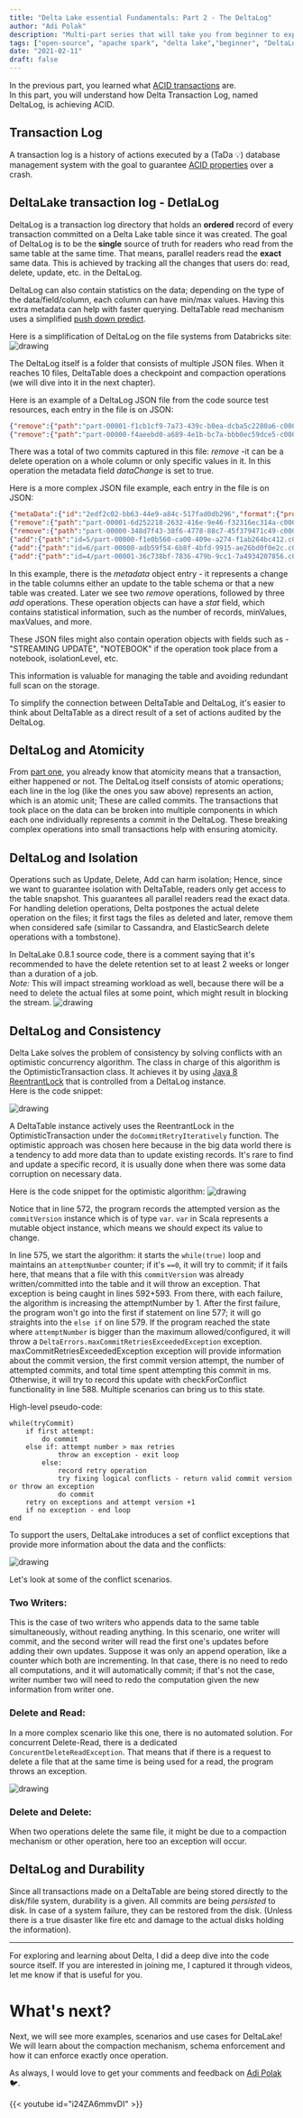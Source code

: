 ```yaml
---
title: "Delta Lake essential Fundamentals: Part 2 - The DeltaLog"
author: "Adi Polak"
description: "Multi-part series that will take you from beginner to expert in Delta Lake"
tags: ["open-source", "apache spark", "delta lake","beginner", "DeltaLog"]
date: "2021-02-11"
draft: false
---
```



In the previous part, you learned what [ACID transactions](https://blog.adipolak.com/post/delta-lake-essential-fundamentals) are.<br>
In this part, you will understand how Delta Transaction Log, named DeltaLog, is achieving ACID.

## Transaction Log
A transaction log is a history of actions executed by a (TaDa 💡) database management system with the goal to guarantee [ACID properties](https://blog.adipolak.com/post/delta-lake-essential-fundamentals/) over a crash.

## DeltaLake transaction log - DetlaLog

DeltaLog is a transaction log directory that holds an **ordered** record of every transaction committed on a Delta Lake table since it was created.
The goal of DeltaLog is to be the **single** source of truth for readers who read from the same table at the same time. That means, parallel readers read the **exact** same data.
This is achieved by tracking all the changes that users do: read, delete, update, etc. in the DeltaLog.

DeltaLog can also contain statistics on the data; depending on the type of the data/field/column, each column can have min/max values. Having this extra metadata can help with faster querying. DeltaTable read mechanism uses a simplified [push down predict](https://medium.com/microsoftazure/data-at-scale-learn-how-predicate-pushdown-will-save-you-money-7063b80878d7).

Here is a simplification of DeltaLog on the file systems from Databricks site: <br>
<img class="responsive" src="/images/Detla/deltalake-deltalog.png" alt="drawing">

The DeltaLog itself is a folder that consists of multiple JSON files. When it reaches 10 files, DeltaTable does a checkpoint and compaction operations (we will dive into it in the next chapter).


Here is an example of a DeltaLog JSON file from the code source test resources, each entry in the file is on JSON: 

```json
{"remove":{"path":"part-00001-f1cb1cf9-7a73-439c-b0ea-dcba5c2280a6-c000.snappy.parquet","dataChange":true}}
{"remove":{"path":"part-00000-f4aeebd0-a689-4e1b-bc7a-bbb0ec59dce5-c000.snappy.parquet","dataChange":true}}
```

There was a total of two commits captured in this file:
_remove_ -it can be a delete operation on a whole column or only specific values in it. In this operation the metadata field _dataChange_ is set to true.

Here is a more complex JSON file example, each entry in the file is on JSON:

```json
{"metaData":{"id":"2edf2c02-bb63-44e9-a84c-517fad0db296","format":{"provider":"parquet","options":{}},"schemaString":"{\"type\":\"struct\",\"fields\":[{\"name\":\"id\",\"type\":\"integer\",\"nullable\":true,\"metadata\":{}},{\"name\":\"value\",\"type\":\"string\",\"nullable\":true,\"metadata\":{}}]}","partitionColumns":["id"],"configuration":{}}}
{"remove":{"path":"part-00001-6d252218-2632-416e-9e46-f32316ec314a-c000.snappy.parquet","dataChange":true}}
{"remove":{"path":"part-00000-348d7f43-38f6-4778-88c7-45f379471c49-c000.snappy.parquet","dataChange":true}}
{"add":{"path":"id=5/part-00000-f1e0b560-ca00-409e-a274-f1ab264bc412.c000.snappy.parquet","partitionValues":{"id":"5"},"size":362,"modificationTime":1501109076000,"dataChange":true}}
{"add":{"path":"id=6/part-00000-adb59f54-6b8f-4bfd-9915-ae26bd0f0e2c.c000.snappy.parquet","partitionValues":{"id":"6"},"size":362,"modificationTime":1501109076000,"dataChange":true}}
{"add":{"path":"id=4/part-00001-36c738bf-7836-479b-9cc1-7a4934207856.c000.snappy.parquet","partitionValues":{"id":"4"},"size":362,"modificationTime":1501109076000,"dataChange":true}}
```

In this example, there is the _metadata_ object entry - it represents a change in the table columns either an update to the table schema or that a new table was created.
Later we see two _remove_ operations, followed by three _add_ operations. These operation objects can have a _stat_ field, which contains statistical information, such as the number of records, minValues, maxValues, and more.

These JSON files might also contain operation objects with fields such as - "STREAMING UPDATE", "NOTEBOOK"  if the operation took place from a notebook, isolationLevel, etc.

This information is valuable for managing the table and avoiding redundant full scan on the storage.

To simplify the connection between DeltaTable and DeltaLog, it's easier to think about DeltaTable as a direct result of a set of actions audited by the DeltaLog.



## DeltaLog and Atomicity
From [part one](https://blog.adipolak.com/post/delta-lake-essential-fundamentals), you already know that atomicity means that a transaction, either happened or not. The DeltaLog itself consists of atomic operations; each line in the log (like the ones you saw above) represents an action, which is an atomic unit; These are called commits.
The transactions that took place on the data can be broken into multiple components in which each one individually represents a commit in the DeltaLog. These breaking complex operations into small transactions help with ensuring atomicity.



## DeltaLog and Isolation
Operations such as Update, Delete, Add can harm isolation; Hence, since we want to guarantee isolation with DeltaTable, readers only get access to the table snapshot. This guarantees all parallel readers read the exact data. For handling deletion operations, Delta postpones the actual delete operation on the files; it first tags the files as deleted and later, remove them when considered safe (similar to Cassandra, and ElasticSearch delete operations with a tombstone).


In DeltaLake 0.8.1 source code, there is a comment saying that it's recommended to have the delete retention set to at least 2 weeks or longer than a duration of a job. <br>
*Note:* This will impact streaming workload as well, because there will be a need to delete the actual files at some point, which might result in blocking the stream.
<img class="responsive" src="/images/Detla/delta-tombston-retention.png" alt="drawing">



## DeltaLog and Consistency
Delta Lake solves the problem of consistency by solving conflicts with an optimistic concurrency algorithm.
The class in charge of this algorithm is the OptimisticTransaction class. It achieves it by using [Java 8 ReentrantLock](https://docs.oracle.com/javase/8/docs/api/java/util/concurrent/locks/ReentrantLock.html) that is controlled from a DeltaLog instance. <br>
Here is the code snippet: <br>

<img class="responsive" src="/images/Detla/delta-log-optimistic-concurrency-algo.png" alt="drawing">

A DeltaTable instance actively uses the ReentrantLock in the OptimisticTransaction under the `doCommitRetryIteratively` function.
The optimistic approach was chosen here because in the big data world there is a tendency to add more data than to update existing records.
It's rare to find and update a specific record, it is usually done when there was some data corruption on necessary data.

Here is the code snippet for the optimistic algorithm:
<img class="responsive" src="/images/Detla/delta-log-OptimisticTransaction.png" alt="drawing">

Notice that in line 572, the program records the attempted version as the `commitVersion` instance which is of type `var`.
`var` in Scala represents a mutable object instance, which means we should expect its value to change.

In line 575, we start the algorithm:
 it starts the `while(true)` loop and maintains an `attemptNumber` counter; if it's `==0`, it will try to commit; if it fails here, that means that a file with this `commitVersion` was already written/committed into the table and it will throw an exception. That exception is being caught in lines 592+593. From there, with each failure, the algorithm is increasing the attemptNumber by 1.
After the first failure, the program won't go into the first if statement on line 577; it will go straights into the `else if` on line 579.
If the program reached the state where `attemptNumber` is bigger than the maximum allowed/configured, it will throw a `DeltaErrors.maxCommitRetriesExceededException` exception.
maxCommitRetriesExceededException exception will provide information about the commit version, the first commit version attempt, the number of attempted commits, and total time spent attempting this commit in ms.
Otherwise, it will try to record this update with checkForConflict functionality in line 588.
Multiple scenarios can bring us to this state.

High-level pseudo-code:

```
while(tryCommit)
    if first attempt:
        do commit
    else if: attempt number > max retries
            throw an exception - exit loop
        else:
            record retry operation
            try fixing logical conflicts - return valid commit version or throw an exception
            do commit
    retry on exceptions and attempt version +1
    if no exception - end loop
end     
```

To support the users, DeltaLake introduces a set of conflict exceptions that provide more information about the data and the conflicts:

<img class="responsive" src="/images/Detla/delte-concurrent-exceptions.png" alt="drawing">

Let's look at some of the conflict scenarios.

### Two Writers:
This is the case of two writers who appends data to the same table simultaneously, without reading anything. In this scenario, one writer will commit, and the second writer will read the first one's updates before adding their own updates. Suppose it was only an append operation, like a counter which both are incrementing. In that case, there is no need to redo all computations, and it will automatically commit; if that's not the case, writer number two will need to redo the computation given the new information from writer one.


### Delete and Read:
In a more complex scenario like this one, there is no automated solution. For concurrent Delete-Read, there is a dedicated `ConcurentDeleteReadException`.
That means that if there is a request to delete a file that at the same time is being used for a read, the program throws an exception.

<img class="responsive" src="/images/Detla/ConcurrentDeleteReadException.png" alt="drawing">


### Delete and Delete:
When two operations delete the same file, it might be due to a compaction mechanism or other operation, here too an exception will occur.



## DeltaLog and Durability
Since all transactions made on a DeltaTable are being stored directly to the disk/file system, durability is a given. All commits are being _persisted_ to disk.  In case of a system failure, they can be restored from the disk.
(Unless there is a true disaster like fire etc and damage to the actual disks holding the information).


------------------------------------------
For exploring and learning about Delta, I did a deep dive into the code source itself. If you are interested in joining me, I captured it through videos, let me know if that is useful for you.


# What's next?

Next, we will see more examples, scenarios and use cases for DeltaLake! We will learn about the compaction mechanism, schema enforcement and how it can enforce exactly once operation.

As always, I would love to get your comments and feedback on [Adi Polak](https://twitter.com/intent/follow?original_referer=http%3A%2F%2Flocalhost%3A1313%2F&ref_src=twsrc%5Etfw&region=follow_link&screen_name=AdiPolak&tw_p=followbutton) 🐦.


{{< youtube id="i24ZA6mmvDI" >}}




